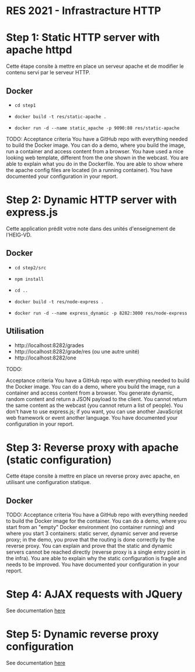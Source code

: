 # RES 2021 - Infrastracture HTTP

# Step 1: Static HTTP server with apache httpd

Cette étape consite à mettre en place un serveur apache et de modifier
le contenu servi par le serveur HTTP.

## Docker

- `cd step1`

- `docker build -t res/static-apache .`

- `docker run -d --name static_apache -p 9090:80 res/static-apache`



TODO: 
Acceptance criteria
You have a GitHub repo with everything needed to build the Docker image.
You can do a demo, where you build the image, run a container and access content from a browser.
You have used a nice looking web template, different from the one shown in the webcast.
You are able to explain what you do in the Dockerfile.
You are able to show where the apache config files are located (in a running container).
You have documented your configuration in your report.

# Step 2: Dynamic HTTP server with express.js

Cette application prédit votre note dans des unités d'enseignement de l'HEIG-VD.

## Docker

- `cd step2/src`

- `npm install`

- `cd ..`

- `docker build -t res/node-express .`

- `docker run -d --name express_dynamic -p 8282:3000 res/node-express`

## Utilisation

- http://localhost:8282/grades
- http://localhost:8282/grade/res (ou une autre unité)
- http://localhost:8282/one


TODO:

Acceptance criteria
You have a GitHub repo with everything needed to build the Docker image.
You can do a demo, where you build the image, run a container and access content from a browser.
You generate dynamic, random content and return a JSON payload to the client.
You cannot return the same content as the webcast (you cannot return a list of people).
You don't have to use express.js; if you want, you can use another JavaScript web framework or event another language.
You have documented your configuration in your report.

# Step 3: Reverse proxy with apache (static configuration)

Cette étape consite à mettre en place un reverse proxy avec apache, en utilisant une
configuration statique.

## Docker


TODO:
Acceptance criteria
You have a GitHub repo with everything needed to build the Docker image for the container.
You can do a demo, where you start from an "empty" Docker environment (no container running) and where you start 3 containers: static server, dynamic server and reverse proxy; in the demo, you prove that the routing is done correctly by the reverse proxy.
You can explain and prove that the static and dynamic servers cannot be reached directly (reverse proxy is a single entry point in the infra).
You are able to explain why the static configuration is fragile and needs to be improved.
You have documented your configuration in your report.

# Step 4: AJAX requests with JQuery

See documentation [here](./step4/README.md)

# Step 5: Dynamic reverse proxy configuration

See documentation [here](./step5/README.md)